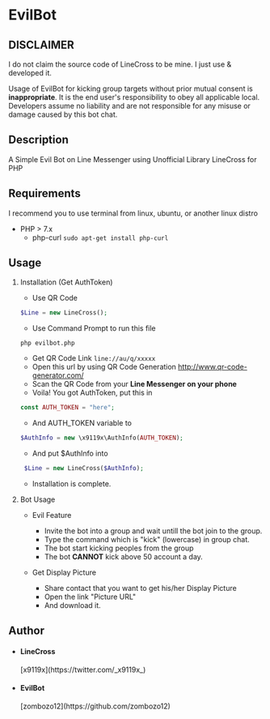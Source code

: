 EvilBot
====


## DISCLAIMER

I do not claim the source code of LineCross to be mine. I just use & developed it.

Usage of EvilBot for kicking group targets without prior mutual consent is **inappropriate**. It is the end user's responsibility to obey all applicable local. Developers assume no liability and are not responsible for any misuse or damage caused by this bot chat.

## Description

A Simple Evil Bot on Line Messenger using Unofficial Library LineCross for PHP

## Requirements

I recommend you to use terminal from linux, ubuntu, or another linux distro 

 - PHP > 7.x
	 - php-curl
		```sudo apt-get install php-curl```
		
## Usage
1. Installation (Get AuthToken)
	
	- Use QR Code
	```php
	$Line = new LineCross();
	```
	- Use Command Prompt to run this file
	```
	php evilbot.php
	```
	- Get QR Code Link
		```line://au/q/xxxxx```
	- Open this url by using QR Code Generation
		http://www.qr-code-generator.com/
	- Scan the QR Code from your **Line Messenger on your phone**
	- Voila! You got AuthToken, put this in
	```php
	const AUTH_TOKEN = "here";
	```
	- And AUTH_TOKEN variable to
	```php
	$AuthInfo = new \x9119x\AuthInfo(AUTH_TOKEN);
	```
	- And put $AuthInfo into
	```php
	 $Line = new LineCross($AuthInfo);
	```
	- Installation is complete.


2. Bot Usage
	
	- Evil Feature
		- Invite the bot into a group and wait untill the bot join to the group.
		- Type the command which is "kick" (lowercase) in group chat.
		- The bot start kicking peoples from the group
		- The bot **CANNOT** kick above 50 account a day.

	- Get Display Picture
		- Share contact that you want to get his/her Display Picture
		- Open the link "Picture URL"
		- And download it.
 

## Author

- <h4>LineCross</h4> [x9119x](https://twitter.com/_x9119x_)
- <h4>EvilBot</h4> [zombozo12](https://github.com/zombozo12)

